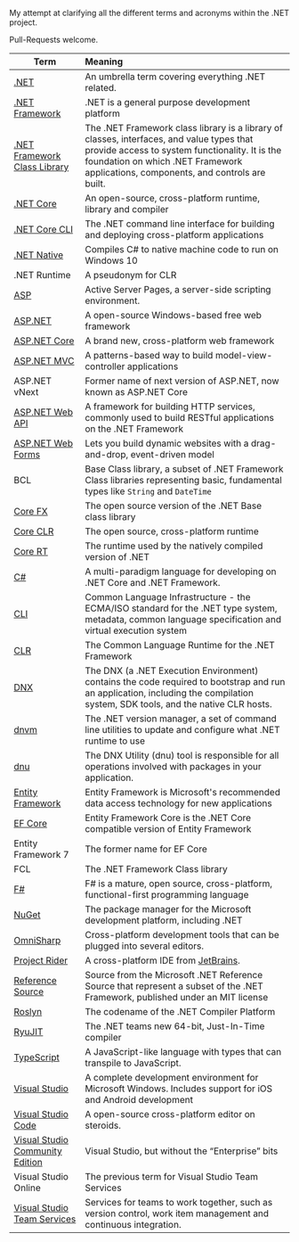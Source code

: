 My attempt at clarifying all the different terms and acronyms within the .NET project.

Pull-Requests welcome.

| Term        | Meaning           |
| ------------- |:-------------|
| [.NET](https://www.microsoft.com/net)      | An umbrella term covering everything .NET related.  |
| [.NET Framework](https://msdn.microsoft.com/en-us/vstudio/aa496123.aspx)      | .NET is a general purpose development platform |
| [.NET Framework Class Library](https://msdn.microsoft.com/en-us/library/gg145045(v=vs.110).aspx) | The .NET Framework class library is a library of classes, interfaces, and value types that provide access to system functionality. It is the foundation on which .NET Framework applications, components, and controls are built. |
| [.NET Core](https://dotnet.github.io/) | An open-source, cross-platform runtime, library and compiler |
| [.NET Core CLI](https://github.com/dotnet/cli) | The .NET command line interface for building and deploying cross-platform applications |
| [.NET Native](https://msdn.microsoft.com/en-us/vstudio/dotnetnative.aspx) | Compiles C# to native machine code to run on Windows 10 | 
| .NET Runtime | A pseudonym for CLR |
| [ASP](https://msdn.microsoft.com/en-us/library/aa286483.aspx) | Active Server Pages, a server-side scripting environment. | 
| [ASP.NET](http://www.asp.net/) | A open-source Windows-based free web framework |
| [ASP.NET Core](http://www.hanselman.com/blog/ASPNET5IsDeadIntroducingASPNETCore10AndNETCore10.aspx) | A brand new, cross-platform web framework
| [ASP.NET MVC](http://www.asp.net/mvc) | A patterns-based way to build model-view-controller applications |
| ASP.NET vNext | Former name of next version of ASP.NET, now known as ASP.NET Core |
| [ASP.NET Web API](http://www.asp.net/web-api) | A framework for building HTTP services, commonly used to build RESTful applications on the .NET Framework |
| [ASP.NET Web Forms](http://www.asp.net/web-forms) | Lets you build dynamic websites with a drag-and-drop, event-driven model |
| BCL | Base Class library, a subset of .NET Framework Class libraries representing basic, fundamental types like `String` and `DateTime` |
| [Core FX](https://github.com/dotnet/corefx) | The open source version of the .NET Base class library |
| [Core CLR](https://github.com/dotnet/coreclr) | The open source, cross-platform runtime |
| [Core RT](https://github.com/dotnet/corert) | The runtime used by the natively compiled version of .NET |
| [C#](https://msdn.microsoft.com/en-us/library/67ef8sbd.aspx) | A multi-paradigm language for developing on .NET Core and .NET Framework. |
| [CLI](https://en.wikipedia.org/wiki/Common_Language_Infrastructure) | Common Language Infrastructure - the ECMA/ISO standard for the .NET type system, metadata, common language specification and virtual execution system | 
| [CLR](https://msdn.microsoft.com/en-us/library/8bs2ecf4(v=vs.110).aspx) | The Common Language Runtime for the .NET Framework |
| [DNX](https://github.com/aspnet/dnx) | The DNX (a .NET Execution Environment) contains the code required to bootstrap and run an application, including the compilation system, SDK tools, and the native CLR hosts. |
| [dnvm](https://github.com/aspnet/dnvm) | The .NET version manager, a set of command line utilities to update and configure what .NET runtime to use|
| [dnu](https://github.com/aspnet/Home/wiki/DNX-utility) | The DNX Utility (dnu) tool is responsible for all operations involved with packages in your application. |
| [Entity Framework](https://msdn.microsoft.com/en-us/data/ef.aspx) | Entity Framework is Microsoft's recommended data access technology for new applications |
| [EF Core](https://www.nuget.org/packages/EntityFramework.Core/) | Entity Framework Core is the .NET Core compatible version of Entity Framework |
| Entity Framework 7 | The former name for EF Core |
| FCL | The .NET Framework Class library |
| [F#](http://fsharp.org/) | F# is a mature, open source, cross-platform, functional-first programming language |
| [NuGet](https://www.nuget.org/) | The package manager for the Microsoft development platform, including .NET |
| [OmniSharp](http://www.omnisharp.net/) | Cross-platform development tools that can be plugged into several editors.
| [Project Rider](https://blog.jetbrains.com/dotnet/2016/01/13/project-rider-a-csharp-ide/) | A cross-platform IDE from [JetBrains](https://www.jetbrains.com/).
| [Reference Source](http://referencesource.microsoft.com/) | Source from the Microsoft .NET Reference Source that represent a subset of the .NET Framework, published under an MIT license |
| [Roslyn](https://github.com/dotnet/roslyn) | The codename of the .NET Compiler Platform |
| [RyuJIT](http://blogs.msdn.com/b/dotnet/archive/2013/09/30/ryujit-the-next-generation-jit-compiler.aspx) | The .NET teams new 64-bit, Just-In-Time compiler |
| [TypeScript](http://www.typescriptlang.org/) | A JavaScript-like language with types that can transpile to JavaScript. |
| [Visual Studio](https://www.visualstudio.com/en-us/visual-studio-homepage-vs.aspx) | A complete development environment for Microsoft Windows. Includes support for iOS and Android development |
| [Visual Studio Code](https://code.visualstudio.com/) | A open-source cross-platform editor on steroids. |
| [Visual Studio Community Edition](https://www.visualstudio.com/products/visual-studio-community-vs) | Visual Studio, but without the “Enterprise” bits |
| Visual Studio Online | The previous term for Visual Studio Team Services |
| [Visual Studio Team Services](https://www.visualstudio.com/en-us/products/visual-studio-team-services-vs.aspx) | Services for teams to work together, such as version control, work item management and continuous integration. |


